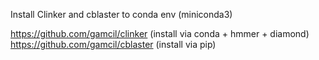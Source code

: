 Install Clinker and cblaster to conda env (miniconda3)

https://github.com/gamcil/clinker (install via conda + hmmer + diamond)
https://github.com/gamcil/cblaster (install via pip)
